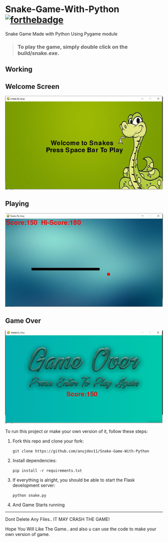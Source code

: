 # Snake-Game-With-Python[![forthebadge](https://forthebadge.com/images/badges/made-with-python.svg)](https://forthebadge.com)
Snake Game Made with Python Using Pygame module

> ### To play the game, simply double click on the **build/snake.exe**.

## Working

## Welcome Screen
![alt text](https://github.com/anujdev11/Snake-Game-With-Python/blob/master/images/1.jpg)

## Playing
![alt text](https://github.com/anujdev11/Snake-Game-With-Python/blob/master/images/3.jpg)

## Game Over
![alt text](https://github.com/anujdev11/Snake-Game-With-Python/blob/master/images/2.jpg)

To run this project or make your own version of it, follow these steps:

1. Fork this repo and clone your fork:

    `git clone https://github.com/anujdev11/Snake-Game-With-Python`

2. Install dependencies:

    `pip install -r requirements.txt`

3. If everything is alright, you should be able to start the Flask development server:

    `python snake.py`

4. And Game Starts running

---

Dont Delete Any Files.. IT MAY CRASH THE GAME!

Hope You Will Like The Game.. and also u can use the code to make your own version of game.

